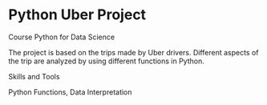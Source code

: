 # Python Uber Project

Course Python for Data Science

The project is based on the trips made by Uber drivers. Different aspects of the trip are analyzed by using different functions in Python.

Skills and Tools

Python Functions, Data Interpretation
